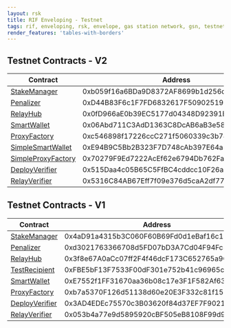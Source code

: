 ```yaml
---
layout: rsk
title: RIF Enveloping - Testnet
tags: rif, enveloping, rsk, envelope, gas station network, gsn, testnet
render_features: 'tables-with-borders'
---
```


## Testnet Contracts - V2

| Contract          | Address                                    |
|-------------------|--------------------------------------------|
| [StakeManager](https://explorer.testnet.rsk.co/address/0xb059f16a6BDa9D8372AF8699b1d256dB630aBD3e)    | 0xb059f16a6BDa9D8372AF8699b1d256dB630aBD3e |
| [Penalizer](https://explorer.testnet.rsk.co/address/0xD44B83F6c1F7FD6832617F5090251995e8ceA526)       | 0xD44B83F6c1F7FD6832617F5090251995e8ceA526 |
| [RelayHub](https://explorer.testnet.rsk.co/address/0x0fD966aE0b39EC5177d04348D92391E2571523cD)        | 0x0fD966aE0b39EC5177d04348D92391E2571523cD |
| [SmartWallet](https://explorer.testnet.rsk.co/address/0x06Abd711C3AdD1363C8DcAB6aB3e58477818C043)     | 0x06Abd711C3AdD1363C8DcAB6aB3e58477818C043 |
| [ProxyFactory](https://explorer.testnet.rsk.co/address/0xc546898f17226ccC271f5060339c3b74733b2B62)    | 0xc546898f17226ccC271f5060339c3b74733b2B62 |
| [SimpleSmartWallet](https://explorer.testnet.rsk.co/address/0xE94B9C5Bb2B323F7D748cAb397E64a5d3D774201)    | 0xE94B9C5Bb2B323F7D748cAb397E64a5d3D774201 |
| [SimpleProxyFactory](https://explorer.testnet.rsk.co/address/0x70279F9Ed7222AcEf62e6794Db762Fa43e51043E)   | 0x70279F9Ed7222AcEf62e6794Db762Fa43e51043E |
| [DeployVerifier](https://explorer.testnet.rsk.co/address/0x515Daa4c05B65C5FfBC4cddcc10F26aa8B7ABF62)  | 0x515Daa4c05B65C5FfBC4cddcc10F26aa8B7ABF62 |
| [RelayVerifier](https://explorer.testnet.rsk.co/address/0x5316C84AB67Eff7f09e376d5caA2df77ad585717)   | 0x5316C84AB67Eff7f09e376d5caA2df77ad585717 |

## Testnet Contracts - V1

| Contract          | Address                                    |
|-------------------|--------------------------------------------|
| [StakeManager](https://explorer.testnet.rsk.co/address/0x4aD91a4315b3C060F60B69Fd0d1eBaf16c14148D)    | 0x4aD91a4315b3C060F60B69Fd0d1eBaf16c14148D |
| [Penalizer](https://explorer.testnet.rsk.co/address/0xd3021763366708d5FD07bD3A7Cd04F94Fc5e1726)       | 0xd3021763366708d5FD07bD3A7Cd04F94Fc5e1726 |
| [RelayHub](https://explorer.testnet.rsk.co/address/0x3f8e67A0aCc07ff2F4f46dcF173C652765a9CA6C)        | 0x3f8e67A0aCc07ff2F4f46dcF173C652765a9CA6C |
| [TestRecipient](https://explorer.testnet.rsk.co/address/0xFBE5bF13F7533F00dF301e752b41c96965c10Bfa)   | 0xFBE5bF13F7533F00dF301e752b41c96965c10Bfa |
| [SmartWallet](https://explorer.testnet.rsk.co/address/0xE7552f1FF31670aa36b08c17e3F1F582Af6302d1)     | 0xE7552f1FF31670aa36b08c17e3F1F582Af6302d1 |
| [ProxyFactory](https://explorer.testnet.rsk.co/address/0xb7a5370F126d51138d60e20E3F332c81f1507Ce2)    | 0xb7a5370F126d51138d60e20E3F332c81f1507Ce2 |
| [DeployVerifier](https://explorer.testnet.rsk.co/address/0x3AD4EDEc75570c3B03620f84d37EF7F9021665bC) | 0x3AD4EDEc75570c3B03620f84d37EF7F9021665bC |
| [RelayVerifier](https://explorer.testnet.rsk.co/address/0x053b4a77e9d5895920cBF505eB8108F99d929395)  | 0x053b4a77e9d5895920cBF505eB8108F99d929395 |